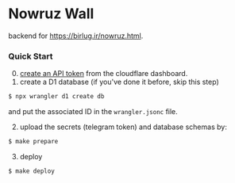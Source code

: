# Nowruz Wall
backend for https://birlug.ir/nowruz.html.

### Quick Start
0. [create an API token](https://developers.cloudflare.com/fundamentals/api/get-started/create-token/) from the cloudflare dashboard.
1. create a D1 database (if you've done it before, skip this step)
```sh
$ npx wrangler d1 create db
```
and put the associated ID in the `wrangler.jsonc` file.

2. upload the secrets (telegram token) and database schemas by:
```sh
$ make prepare
```

3. deploy
```sh
$ make deploy
```
